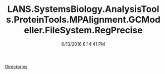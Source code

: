 ﻿---
title: LANS.SystemsBiology.AnalysisTools.ProteinTools.MPAlignment.GCModeller.FileSystem.RegPrecise
date: 6/13/2016 8:14:41 PM
---

[Directories](T-LANS.SystemsBiology.AnalysisTools.ProteinTools.MPAlignment.GCModeller.FileSystem.RegPrecise.Directories.html)
